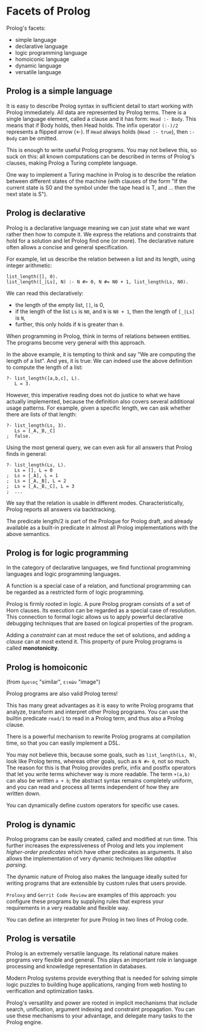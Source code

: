 # Facets of Prolog

Prolog's facets:
- simple language
- declarative language
- logic programming language
- homoiconic language
- dynamic language
- versatile language

## Prolog is a simple language

It is easy to describe Prolog syntax in sufficient detail to start working with Prolog immediately. All data are represented by Prolog terms. There is a single language element, called a clause and it has form: `Head :- Body`. This means that if Body holds, then Head holds. The infix operator `(:-)/2` represents a flipped arrow (←). If `Head` always holds (`Head :- true`), then `:- Body` can be omitted.

This is enough to write useful Prolog programs. You may not believe this, so suck on this: all known computations can be described in terms of Prolog's clauses, making Prolog a Turing complete language.

One way to implement a Turing machine in Prolog is to describe the relation between different states of the machine (with clauses of the form "If the current state is S0 and the symbol under the tape head is T, and ... then the next state is S").

## Prolog is declarative

Prolog is a declarative language meaning we can just state what we want rather then how to compute it. We express the relations and constraints that hold for a solution and let Prolog find one (or more). The declarative nature often allows a concise and general specification.

For example, let us describe the relation between a list and its length, using integer arithmetic:

```
list_length([], 0).
list_length([_|Ls], N) :- N #> 0, N #= N0 + 1, list_length(Ls, N0).
```

We can read this declaratively:
- the length of the empty list, `[]`, is 0,
- if the length of the list `Ls` is `N0`, and `N` is `N0 + 1`, then the length of `[_|Ls]` is `N`,
- further, this only holds if `N` is greater than `0`.

When programming in Prolog, think in terms of relations between entities. The programs become very general with this approach.



In the above example, it is tempting to think and say "We are computing the length of a list". And yes, it is true: We can indeed use the above definition to compute the length of a list:

```
?- list_length([a,b,c], L).
   L = 3.
```

However, this imperative reading does not do justice to what we have actually implemented, because the definition also covers several additional usage patterns. For example, given a specific length, we can ask whether there are lists of that length:

```
?- list_length(Ls, 3).
   Ls = [_A,_B,_C]
;  false.
```

Using the most general query, we can even ask for all answers that Prolog finds in general:

```
?- list_length(Ls, L).
   Ls = [], L = 0
;  Ls = [_A], L = 1
;  Ls = [_A,_B], L = 2
;  Ls = [_A,_B,_C], L = 3
;  ...
```


We say that the relation is usable in different modes. Characteristically, Prolog reports all answers via backtracking.

The predicate length/2 is part of the Prologue for Prolog draft, and already available as a built-in predicate in almost all Prolog implementations with the above semantics.


## Prolog is for logic programming

In the category of declarative languages, we find functional programming languages and logic programming languages.

A function is a special case of a relation, and functional programming can be regarded as a restricted form of logic programming.

Prolog is firmly rooted in logic. A pure Prolog program consists of a set of Horn clauses. Its execution can be regarded as a special case of resolution. This connection to formal logic allows us to apply powerful declarative debugging techniques that are based on logical properties of the program.

Adding a *constraint* can at most reduce the set of solutions, and adding a *clause* can at most extend it. This property of pure Prolog programs is called **monotonicity**.


## Prolog is homoiconic

(from `ὁμοιος` "similar", `εικών` "image")

Prolog programs are also valid Prolog terms!

This has many great advantages as it is easy to write Prolog programs that analyze, transform and interpret other Prolog programs. You can use the builtin predicate `read/1` to read in a Prolog term, and thus also a Prolog clause.

There is a powerful mechanism to rewrite Prolog programs at compilation time, so that you can easily implement a DSL.

You may not believe this, because some goals, such as `list_length(Ls, N)`, look like Prolog terms, whereas other goals, such as `N #> 0`, not so much. The reason for this is that Prolog provides prefix, infix and postfix operators that let you write terms whichever way is more readable. The term `+(a,b)` can also be written `a + b`; the abstract syntax remains completely uniform, and you can read and process all terms independent of how they are written down.

You can dynamically define custom operators for specific use cases.

## Prolog is dynamic

Prolog programs can be easily created, called and modified at run time. This further increases the expressiveness of Prolog and lets you implement *higher-order predicates* which have other predicates as arguments. It also allows the implementation of very dynamic techniques like *adaptive parsing*.

The dynamic nature of Prolog also makes the language ideally suited for writing programs that are extensible by custom rules that users provide.

`Proloxy` and `Gerrit Code Review` are examples of this approach: you configure these programs by supplying rules that express your requirements in a very readable and flexible way.

You can define an interpreter for pure Prolog in two lines of Prolog code.

## Prolog is versatile

Prolog is an extremely versatile language. Its relational nature makes programs very flexible and general. This plays an important role in language processing and knowledge representation in databases.

Modern Prolog systems provide everything that is needed for solving simple logic puzzles to building huge applications, ranging from web hosting to verification and optimization tasks.

Prolog's versatility and power are rooted in implicit mechanisms that include search, unification, argument indexing and constraint propagation. You can use these mechanisms to your advantage, and delegate many tasks to the Prolog engine.
